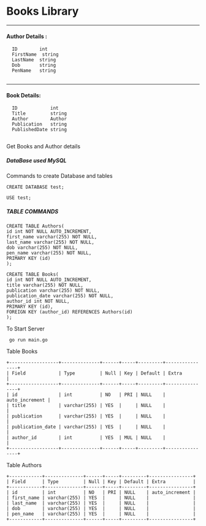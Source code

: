# Books Library

___

#### Author Details :

```
  ID        int
  FirstName  string 
  LastName  string 
  Dob       string 
  PenName   string 
  
  ```
 ___
  #### Book Details: 

``` 
  ID            int
  Title         string 
  Author        Author 
  Publication   string 
  PublishedDate string 
  
``` 
Get Books and Author details

##### DataBase used MySQL

Commands to create Database and tables

``` CREATE DATABASE test; ```

``` USE test; ```

##### TABLE COMMANDS

```  
CREATE TABLE Authors(
id int NOT NULL AUTO_INCREMENT,
first_name varchar(255) NOT NULL,
last_name varchar(255) NOT NULL,
dob varchar(255) NOT NULL,
pen_name varchar(255) NOT NULL,
PRIMARY KEY (id)
);

CREATE TABLE Books(
id int NOT NULL AUTO_INCREMENT,
title varchar(255) NOT NULL,
publication varchar(255) NOT NULL,
publication_date varchar(255) NOT NULL,
author_id int NOT NULL,
PRIMARY KEY (id),
FOREIGN KEY (author_id) REFERENCES Authors(id)
);
```





To Start Server 

``` go run main.go```




Table Books
```
+------------------+--------------+------+-----+---------+----------------+
| Field            | Type         | Null | Key | Default | Extra          |
+------------------+--------------+------+-----+---------+----------------+
| id               | int          | NO   | PRI | NULL    | auto_increment |
| title            | varchar(255) | YES  |     | NULL    |                |
| publication      | varchar(255) | YES  |     | NULL    |                |
| publication_date | varchar(255) | YES  |     | NULL    |                |
| author_id        | int          | YES  | MUL | NULL    |                |
+------------------+--------------+------+-----+---------+----------------+
```
Table Authors
```
+------------+--------------+------+-----+---------+----------------+
| Field      | Type         | Null | Key | Default | Extra          |
+------------+--------------+------+-----+---------+----------------+
| id         | int          | NO   | PRI | NULL    | auto_increment |
| first_name | varchar(255) | YES  |     | NULL    |                |
| last_name  | varchar(255) | YES  |     | NULL    |                |
| dob        | varchar(255) | YES  |     | NULL    |                |
| pen_name   | varchar(255) | YES  |     | NULL    |                |
+------------+--------------+------+-----+---------+----------------+
```
